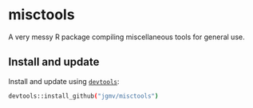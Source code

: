 # misctools
A very messy R package compiling miscellaneous tools for general use.

## Install and update
Install and update using [`devtools`](https://cran.r-project.org/web/packages/devtools/index.html):
```bash
devtools::install_github("jgmv/misctools")
```

